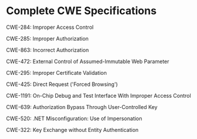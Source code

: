 

# Complete CWE Specifications

CWE-284: Improper Access Control

CWE-285: Improper Authorization

CWE-863: Incorrect Authorization

CWE-472: External Control of Assumed-Immutable Web Parameter

CWE-295: Improper Certificate Validation

CWE-425: Direct Request ('Forced Browsing')

CWE-1191: On-Chip Debug and Test Interface With Improper Access Control

CWE-639: Authorization Bypass Through User-Controlled Key

CWE-520: .NET Misconfiguration: Use of Impersonation

CWE-322: Key Exchange without Entity Authentication